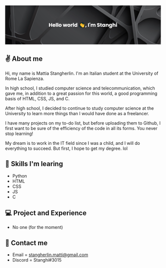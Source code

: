 ![Banner](https://github.com/Stanghi/Stanghi/blob/main/banner.png)

## ✌ About me
Hi, my name is Mattia Stangherlin. I'm an Italian student at the University of Rome La Sapienza.

In high school, I studied computer science and telecommunication, which gave me, in addition to a great passion for this world, a good programming basis of HTML, CSS, JS, and C.

After high school, I decided to continue to study computer science at the University to learn more things than I would have done as a freelancer.

I have many projects on my to-do list, but before uploading them to Github, I first want to be sure of the efficiency of the code in all its forms. You never stop learning!

My dream is to work in the IT field since I was a child, and I will do everything to succeed. But first, I hope to get my degree. lol

## 🌱 Skills I'm learing
- Python
- HTML
- CSS
- JS
- C

## 💻 Project and Experience
- No one (for the moment)

## 📧 Contact me
- Email = stangherlin.matti@gmail.com
- Discord = Stanghi#3015

